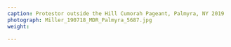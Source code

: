 ```yaml
---
caption: Protestor outside the Hill Cumorah Pageant, Palmyra, NY 2019
photograph: Miller_190718_MDR_Palmyra_5687.jpg
weight: 

---
```

